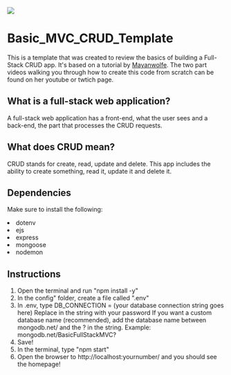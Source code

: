 <img src="preview.mov">

# Basic_MVC_CRUD_Template
This is a template that was created to review the basics of building a Full-Stack CRUD app. It's based on a tutorial by <a href="https://github.com/Mayanwolfe/Basic_MVC_CRUD_Template" target="_blank">Mayanwolfe</a>. The two part videos walking you through how to create this code from scratch can be found on her youtube or twtich page. 

## What is a full-stack web application?
A full-stack web application has a front-end, what the user sees and a back-end, the part that processes the CRUD requests. 

## What does CRUD mean?
CRUD stands for create, read, update and delete. This app includes the ability to create something, read it, update it and delete it. 

## Dependencies
Make sure to install the following:
<li>dotenv</li>
<li>ejs</li>
<li>express</li>
<li>mongoose</li>
<li>nodemon</li>

## Instructions
1. Open the terminal and run "npm install -y"
2. In the config" folder, create a file called ".env"
3. In .env, type 
    DB_CONNECTION = (your database connection string goes here)
    Replace <password> in the string with your password
    If you want a custom database name (recommended), add the database name between mongodb.net/ and the ? in the string. Example: mongodb.net/BasicFullStackMVC?
4. Save!
5. In the terminal, type "npm start"
6. Open the browser to http://localhost:yournumber/ and you should see the homepage!